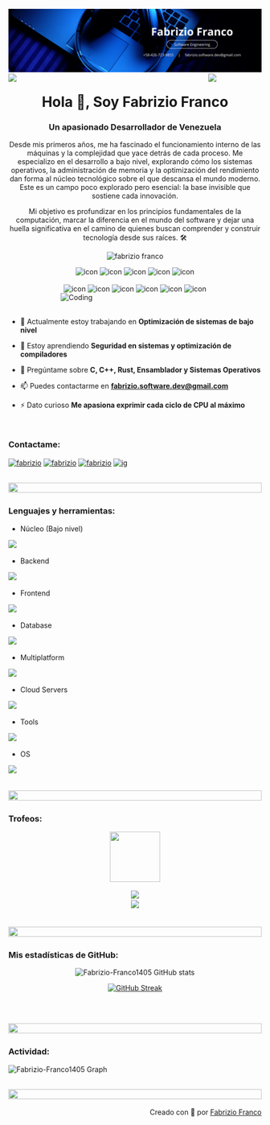 ![Banner Profesional](https://raw.githubusercontent.com/Fabrizio-Franco1405/Fabrizio-Franco1405/main/Blue%20Modern%20Corporate%20Staff%20Profile%20LinkedIn%20Banner.png)
<img align="left" src="https://user-images.githubusercontent.com/65187002/144930161-2f783401-8d27-4fdf-a2f7-cc0ba32f1f1f.gif" width="21%" style="display:inline;"><img align="right" src="https://user-images.githubusercontent.com/65187002/144930161-2f783401-8d27-4fdf-a2f7-cc0ba32f1f1f.gif" width="21%" style="display:inline;">

<h1 align="center">Hola 👋, Soy Fabrizio Franco</h1>
<h3 align="center">Un apasionado Desarrollador de Venezuela</h3>
<p align="center">Desde mis primeros años, me ha fascinado el funcionamiento interno de las máquinas y la complejidad que yace detrás de cada proceso. Me especializo en el desarrollo a bajo nivel, explorando cómo los sistemas operativos, la administración de memoria y la optimización del rendimiento dan forma al núcleo tecnológico sobre el que descansa el mundo moderno. Este es un campo poco explorado pero esencial: la base invisible que sostiene cada innovación.</p>

<p align="center">Mi objetivo es profundizar en los principios fundamentales de la computación, marcar la diferencia en el mundo del software y dejar una huella significativa en el camino de quienes buscan comprender y construir tecnología desde sus raíces. 🛠️</p>
<p align="center"> 
 <img src="https://komarev.com/ghpvc/?username=Fabrizio-Franco1405&label=Profile%20views&color=0e75b6&style=flat" alt="fabrizio franco" /> 
<!--  <img src="https://img.shields.io/badge/Languages-Python | Java | PHP | Typescript | Node | React -green.svg" alt="supun nanayakkara's languages" /> -->
<!--  <img alt="Profile followers" src="https://img.shields.io/github/followers/supuna97"> -->
</p>

<div align="center">
  <img src="https://techstack-generator.vercel.app/ts-icon.svg" alt="icon" width="50" height="50" />
  <img src="https://techstack-generator.vercel.app/js-icon.svg" alt="icon"width="50" height="50" />
  <img src="https://techstack-generator.vercel.app/react-icon.svg" alt="icon" width="50" height="50" />
  <img src="https://techstack-generator.vercel.app/sass-icon.svg" alt="icon" width="50" height="50" />
 <img src="https://techstack-generator.vercel.app/mysql-icon.svg" alt="icon" width="50" height="50" />
</div>

<br>

<div align="center">
  <img src="https://techstack-generator.vercel.app/docker-icon.svg" alt="icon" width="50" height="50" />
  <img src="https://techstack-generator.vercel.app/aws-icon.svg" alt="icon" width="50" height="50" />
  <img src="https://techstack-generator.vercel.app/github-icon.svg" alt="icon" width="50" height="50" />
  <img src="https://techstack-generator.vercel.app/prettier-icon.svg" alt="icon" width="50" height="50" />
  <img src="https://techstack-generator.vercel.app/csharp-icon.svg" alt="icon" width="50" height="50" />
  <img src="https://techstack-generator.vercel.app/graphql-icon.svg" alt="icon" width="50" height="50" />
</div>

<img align="right" alt="Coding" width="400" src="https://user-images.githubusercontent.com/74038190/229223263-cf2e4b07-2615-4f87-9c38-e37600f8381a.gif">
<br><br>

- 🔭 Actualmente estoy trabajando en **Optimización de sistemas de bajo nivel**

- 🌱 Estoy aprendiendo **Seguridad en sistemas y optimización de compiladores**

<!--- 👨‍💻 All of my projects are available at [supun's workspace](http://supun.traditionalme.life)-->

- 💬 Pregúntame sobre **C, C++, Rust, Ensamblador y Sistemas Operativos**

- 📫 Puedes contactarme en **fabrizio.software.dev@gmail.com**

<!--- 📄 Know about my experiences [my experiences](http://supun.traditionalme.life/#resume)-->

- ⚡ Dato curioso **Me apasiona exprimir cada ciclo de CPU al máximo**

<br>
<h3 align="left">Contactame:</h3>
<p align="left">
<a href="" target="blank"><img align="center" src="https://raw.githubusercontent.com/rahuldkjain/github-profile-readme-generator/master/src/images/icons/Social/linked-in-alt.svg" alt="fabrizio" height="30" width="40" /></a>
<a href="" target="blank"><img align="center" src="https://raw.githubusercontent.com/rahuldkjain/github-profile-readme-generator/master/src/images/icons/Social/stack-overflow.svg" alt="fabrizio" height="30" width="40" /></a>
<a href="https://www.facebook.com/fabrizio.franco.882256" target="blank"><img align="center" src="https://raw.githubusercontent.com/rahuldkjain/github-profile-readme-generator/master/src/images/icons/Social/facebook.svg" alt="fabrizio" height="30" width="40" /></a>
<a href="https://www.instagram.com/fabrizio_franco14/" target="blank"><img align="center" src="https://raw.githubusercontent.com/rahuldkjain/github-profile-readme-generator/master/src/images/icons/Social/instagram.svg" alt="ig" height="30" width="40" /></a>
<!--<a href="https://www.youtube.com/@supunnanayakkara" target="blank"><img align="center" src="https://raw.githubusercontent.com/rahuldkjain/github-profile-readme-generator/master/src/images/icons/Social/youtube.svg" alt="supun nanayakkara" height="30" width="40" /></a>-->
</p>
<br>

<img src="https://i.imgur.com/dBaSKWF.gif" height="20" width="100%">

<h3 align="left">Lenguajes y herramientas:</h3>

- Núcleo (Bajo nivel)
<p align="left">
  <a href="https://skillicons.dev">
    <img src="https://skillicons.dev/icons?i=rust,c,cpp" />
    <!--<img src="https://img.shields.io/badge/Assembly-6E4C13?style=for-the-badge&logo=assemblyscript&logoColor=white" />
    <img src="https://img.shields.io/badge/LLVM-262D3A?style=for-the-badge&logo=llvm&logoColor=white" />-->
  </a>
</p>

- Backend
<p align="left">
  <a href="https://skillicons.dev">
    <img src="https://skillicons.dev/icons?i=cs,php,nodejs" />
  </a>
</p>

- Frontend
<p align="left">
  <a href="https://skillicons.dev">
    <img src="https://skillicons.dev/icons?i=ts,js,react,sass,bootstrap,tailwind,materialui" />
  </a>
</p>

- Database
<p align="left">
  <a href="https://skillicons.dev">
    <img src="https://skillicons.dev/icons?i=mysql" />
  </a>
</p>

- Multiplatform
<p align="left">
  <a href="https://skillicons.dev">
    <img src="https://skillicons.dev/icons?i=tauri,dart,flutter,androidstudio" />
  </a>
</p>

<!-- Sistemas y Drivers
<p align="left">
  <a href="https://skillicons.dev">
    <img src="https://img.shields.io/badge/Kernel-000000?style=for-the-badge&logo=linux&logoColor=white" />
    <img src="https://img.shields.io/badge/Embedded-00B0D1?style=for-the-badge&logo=embeddedc&logoColor=white" />
    <img src="https://img.shields.io/badge/Bare_Metal-000000?style=for-the-badge" />
  </a>
</p>-->

- Cloud Servers
<p align="left">
  <a href="https://skillicons.dev">
    <img src="https://skillicons.dev/icons?i=aws" />
  </a>
</p>

- Tools
<p align="left">
  <a href="https://skillicons.dev">
    <img src="https://skillicons.dev/icons?i=git,github,docker,figma,vscode,visualstudio,postman,powershell,bash" />
  </a>
</p>

- OS
<p align="left">
  <a href="https://skillicons.dev">
    <img src="https://skillicons.dev/icons?i=windows,linux,ubuntu" />
  </a>
</p>

<br/>

<img src="https://i.imgur.com/dBaSKWF.gif" height="20" width="100%">

<h3 align="left">Trofeos:</h3>

<p align="center">
<img src="https://media.tenor.com/0ENB5HuTH0gAAAAi/trophy-beker.gif"  width="100px" height="100px"></p>
  
<div align="center">
<img src="https://github-profile-trophy.vercel.app/?username=Fabrizio-Franco1405&theme=matrix&no-bg=true&no-frame=true&row=1&column=4&title=MultiLanguage,Commits,PullRequest,Reviews">
 </div>

<div align="center">
<img src="https://github-profile-trophy.vercel.app/?username=Fabrizio-Franco1405&theme=matrix&no-bg=true&no-frame=true&row=1&column=4&title=Repositories,Organizations,Stars,Followers">
 </div>
 <br><br>

<img src="https://i.imgur.com/dBaSKWF.gif" height="20" width="100%">

<h3 align="left">Mis estadísticas de GitHub:</h3>
<div align="center">
 
![Fabrizio-Franco1405 GitHub stats](https://github-readme-stats.vercel.app/api?username=Fabrizio-Franco1405\&theme=midnight-purple\&show_icons=true\&show=reviews,prs_merged,prs_merged_percentage\&hide=contribs,issues)

[![GitHub Streak](https://streak-stats.demolab.com/?user=Fabrizio-Franco1405&theme=midnight-purple)](https://git.io/streak-stats)

</div>

<br><br>

<img src="https://i.imgur.com/dBaSKWF.gif" height="20" width="100%">

<h3 align="left">Actividad:</h3>

![Fabrizio-Franco1405 Graph](https://github-readme-activity-graph.vercel.app/graph?username=Fabrizio-Franco1405&custom_title=Fabrizio's%20GitHub%20Activity%20Graph&bg_color=0D1117&color=7F3FBF&line=7F3FBF&point=7F3FBF&area_color=FFFFFF&title_color=FFFFFF&area=true)
<br><br>

<img src="https://i.imgur.com/dBaSKWF.gif" height="20" width="100%">

<!--<h3 align="left">Achievements:</h3>

[![An image of @supuna97's Holopin badges, which is a link to view their full Holopin profile](https://holopin.me/supuna97)](https://holopin.io/@supuna97)
<br><br><br>

<img src="https://i.imgur.com/dBaSKWF.gif" height="20" width="100%">

<img src="https://media.giphy.com/media/LnQjpWaON8nhr21vNW/giphy.gif" width="60"> <em><b>I love connecting with different people</b> so if you want to say <b>hi, I'll be happy to meet you more!</b> :)</em>-->

<br>
<p align="right" > Creado con 🧡 por <a href="">Fabrizio Franco</a></p>
